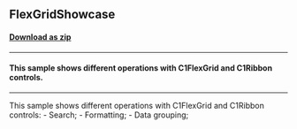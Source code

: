 ## FlexGridShowcase
#### [Download as zip](https://minhaskamal.github.io/DownGit/#/home?url=https://github.com/GrapeCity/ComponentOne-WinForms-Samples/tree/master/Core\FlexGrid\CS\Showcase)
____
#### This sample shows different operations with C1FlexGrid and C1Ribbon controls.
____
This sample shows different operations with C1FlexGrid and C1Ribbon controls: - Search; - Formatting; - Data grouping; 